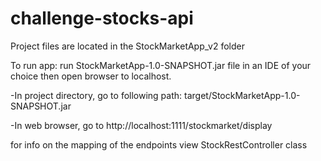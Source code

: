 # challenge-stocks-api
Project files are located in the StockMarketApp_v2 folder

To run app: run StockMarketApp-1.0-SNAPSHOT.jar file in an IDE of your choice then open browser to localhost.

-In project directory, go to following path: target/StockMarketApp-1.0-SNAPSHOT.jar

-In web browser, go to http://localhost:1111/stockmarket/display

for info on the mapping of the endpoints view StockRestController class

